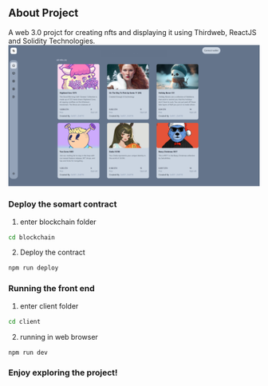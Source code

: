 ## About Project

A web 3.0 projct for creating nfts and displaying it using Thirdweb, ReactJS and Solidity Technologies.
![image info](./client/src/assets/screenshots/1.png)

### Deploy the somart contract

1. enter blockchain folder

```bash
cd blockchain
```

2. Deploy the contract

```bash
npm run deploy
```

### Running the front end

1. enter client folder

```bash
cd client
```

2. running in web browser

```bash
npm run dev
```

### Enjoy exploring the project!
